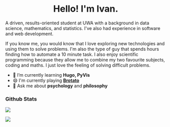 <h1 align=center> Hello! I'm Ivan.</h1>

A driven, results-oriented student at UWA with a background in data science, mathematics, and statistics. I've also had experience in software and web development.

If you know me, you would know that I love exploring new technologies and using them to solve problems. I'm also the type of guy that spends hours finding how to automate a 10 minute task. I also enjoy scientific programming because they allow me to combine my two favourite subjects, coding and maths. I just love the feeling of solving difficult problems.

[//]: # "- 🔭 I’m currently working on **[wadl](https://github.com/codersforcauses/wadl)**"

- 🌱 I’m currently learning **Hugo, PyVis**
- 😄 I'm currently playing **[Brotato](https://store.steampowered.com/app/1942280/Brotato/)**
- 💬 Ask me about **psychology** and **philosophy**

### Github Stats

![](https://github-readme-stats.vercel.app/api?username=orange-my-cat&include_all_commits=true&count_private=true&show_icons=true&theme=radical)

![](https://github-readme-stats.vercel.app/api/top-langs/?username=orange-my-cat&layout=compact&langs_count=4&&size_weight=0.6&count_weight=0.4&theme=radical)
